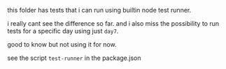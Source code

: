 this folder has tests that i can run using builtin node test runner.

i really cant see the difference so far. and i also miss the possibility to run tests for a specific day using just `day7`.

good to know but not using it for now.

see the script `test-runner` in the package.json